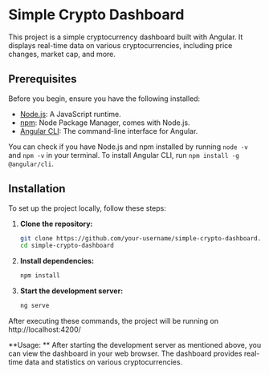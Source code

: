 # Simple Crypto Dashboard

This project is a simple cryptocurrency dashboard built with Angular. It displays real-time data on various cryptocurrencies, including price changes, market cap, and more.

## Prerequisites

Before you begin, ensure you have the following installed:
- [Node.js](https://nodejs.org/en/): A JavaScript runtime.
- [npm](https://www.npmjs.com/): Node Package Manager, comes with Node.js.
- [Angular CLI](https://cli.angular.io/): The command-line interface for Angular.

You can check if you have Node.js and npm installed by running `node -v` and `npm -v` in your terminal. To install Angular CLI, run `npm install -g @angular/cli`.

## Installation

To set up the project locally, follow these steps:

1. **Clone the repository:**

   ```bash
   git clone https://github.com/your-username/simple-crypto-dashboard.git
   cd simple-crypto-dashboard

2. **Install dependencies:**
   ```bash
   npm install

3. **Start the development server:**
   ```bash
   ng serve

After executing these commands, the project will be running on http://localhost:4200/

**Usage: **
After starting the development server as mentioned above, you can view the dashboard in your web browser. The dashboard provides real-time data and statistics on various cryptocurrencies.
